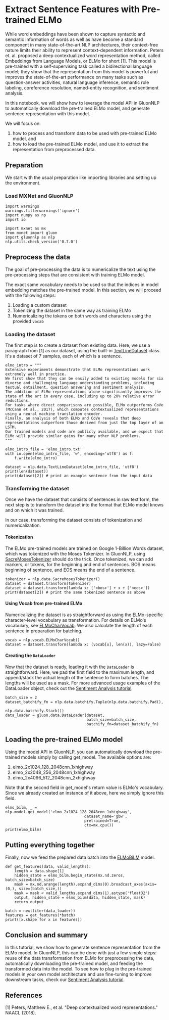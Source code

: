 # Extract Sentence Features with Pre-trained ELMo

While word embeddings have been shown to capture syntactic and semantic information of words as well as have become a standard component in many state-of-the-art NLP architectures, their context-free nature limits their ability to represent context-dependent information.
Peters et. al. proposed a deep contextualized word representation method, called Embeddings from Language Models, or ELMo for short [1].
This model is pre-trained with a self-supervising task called a bidirectional language model; they show that the representation from this model is powerful and improves the state-of-the-art performance on many tasks such as question-answer activities, natural language inference, semantic role labeling, coreference resolution, named-entity recognition, and sentiment analysis.

In this notebook, we will show how to leverage the model API in GluonNLP to automatically download the pre-trained ELMo model, and generate sentence representation with this model.

We will focus on:

1) how to process and transform data to be used with pre-trained ELMo model, and
2) how to load the pre-trained ELMo model, and use it to extract the representation from preprocessed data.

## Preparation

We start with the usual preparation like importing libraries and setting up the environment.

### Load MXNet and GluonNLP

```{.python .input}
import warnings
warnings.filterwarnings('ignore')
import numpy as np
import io

import mxnet as mx
from mxnet import gluon
import gluonnlp as nlp
nlp.utils.check_version('0.7.0')
```

## Preprocess the data

The goal of pre-processing the data is to numericalize the text using the pre-processing steps that are consistent with training ELMo model.

The exact same vocabulary needs to be used so that the indices in model embedding matches the pre-trained model.
In this section, we will proceed with the following steps:

1) Loading a custom dataset
2) Tokenizing the dataset in the same way as training ELMo
3) Numericalizing the tokens on both words and characters using the provided `vocab`

### Loading the dataset

The first step is to create a dataset from existing data.
Here, we use a paragraph from [1] as our dataset, using the built-in [TextLineDataset](../../api/modules/data.rst#gluonnlp.data.TextLineDataset) class.
It's a dataset of 7 samples, each of which is a sentence.

```{.python .input}
elmo_intro = """
Extensive experiments demonstrate that ELMo representations work extremely well in practice.
We first show that they can be easily added to existing models for six diverse and challenging language understanding problems, including textual entailment, question answering and sentiment analysis.
The addition of ELMo representations alone significantly improves the state of the art in every case, including up to 20% relative error reductions.
For tasks where direct comparisons are possible, ELMo outperforms CoVe (McCann et al., 2017), which computes contextualized representations using a neural machine translation encoder.
Finally, an analysis of both ELMo and CoVe reveals that deep representations outperform those derived from just the top layer of an LSTM.
Our trained models and code are publicly available, and we expect that ELMo will provide similar gains for many other NLP problems.
"""

elmo_intro_file = 'elmo_intro.txt'
with io.open(elmo_intro_file, 'w', encoding='utf8') as f:
    f.write(elmo_intro)

dataset = nlp.data.TextLineDataset(elmo_intro_file, 'utf8')
print(len(dataset))
print(dataset[2]) # print an example sentence from the input data
```

### Transforming the dataset

Once we have the dataset that consists of sentences in raw text form, the next step is to transform
the dataset into the format that ELMo model knows and on which it was trained.

In our case, transforming the dataset consists of tokenization and numericalization.

#### Tokenization

The ELMo pre-trained models are trained on Google 1-Billion Words dataset, which was tokenized with the Moses Tokenizer.
In GluonNLP, using [SacreMosesTokenizer](../../api/modules/data.rst#gluonnlp.data.SacreMosesTokenizer) should do the trick.
Once tokenized, we can add markers, or tokens, for the beginning and end of sentences. BOS means beginning of sentence, and EOS means the end of a sentence.

```{.python .input}
tokenizer = nlp.data.SacreMosesTokenizer()
dataset = dataset.transform(tokenizer)
dataset = dataset.transform(lambda x: ['<bos>'] + x + ['<eos>'])
print(dataset[2]) # print the same tokenized sentence as above
```


#### Using Vocab from pre-trained ELMo

Numericalizing the dataset is as straightforward as using the ELMo-specific character-level
vocabulary as transformation. For details on ELMo's vocabulary, see
[ELMoCharVocab](../../api/modules/vocab.rst#gluonnlp.vocab.ELMoCharVocab).
We also calculate the length of each sentence in preparation for batching.

```{.python .input}
vocab = nlp.vocab.ELMoCharVocab()
dataset = dataset.transform(lambda x: (vocab[x], len(x)), lazy=False)
```

#### Creating the `DataLoader`

Now that the dataset is ready, loading it with the `DataLoader` is straightforward.
Here, we pad the first field to the maximum length, and append/stack the actual length of the sentence to form
batches.
The lengths will be used as a mask.
For more advanced usage examples of the DataLoader object, check out the
[Sentiment Analysis tutorial](../sentiment_analysis/sentiment_analysis.ipynb).

```{.python .input}
batch_size = 2
dataset_batchify_fn = nlp.data.batchify.Tuple(nlp.data.batchify.Pad(),
                                              nlp.data.batchify.Stack())
data_loader = gluon.data.DataLoader(dataset,
                                    batch_size=batch_size,
                                    batchify_fn=dataset_batchify_fn)
```

## Loading the pre-trained ELMo model

Using the model API in GluonNLP, you can automatically download the pre-trained models simply by
calling get_model. The available options are:

1. elmo_2x1024_128_2048cnn_1xhighway
2. elmo_2x2048_256_2048cnn_1xhighway
3. elmo_2x4096_512_2048cnn_2xhighway

Note that the second field in get_model's return value is ELMo's vocabulary.
Since we already created an instance of it above, here we simply ignore this field.

```{.python .input}
elmo_bilm, _ = nlp.model.get_model('elmo_2x1024_128_2048cnn_1xhighway',
                                   dataset_name='gbw',
                                   pretrained=True,
                                   ctx=mx.cpu())
print(elmo_bilm)
```

## Putting everything together

Finally, now we feed the prepared data batch into the [ELMoBiLM](../../api/modules/model.rst#gluonnlp.model.ELMoBiLM) model.

```{.python .input}
def get_features(data, valid_lengths):
    length = data.shape[1]
    hidden_state = elmo_bilm.begin_state(mx.nd.zeros, batch_size=batch_size)
    mask = mx.nd.arange(length).expand_dims(0).broadcast_axes(axis=(0,), size=(batch_size,))
    mask = mask < valid_lengths.expand_dims(1).astype('float32')
    output, hidden_state = elmo_bilm(data, hidden_state, mask)
    return output

batch = next(iter(data_loader))
features = get_features(*batch)
print([x.shape for x in features])
```

## Conclusion and summary

In this tutorial, we show how to generate sentence representation from the ELMo model.
In GluonNLP, this can be done with just a few simple steps: reuse of the data transformation from ELMo for preprocessing the data, automatically downloading the pre-trained model, and feeding the transformed data into the model.
To see how to plug in the pre-trained models in your own model architecture and use fine-tuning to improve downstream tasks, check our [Sentiment Analysis tutorial](../sentiment_analysis/sentiment_analysis.ipynb).

## References

[1] Peters, Matthew E., et al. "Deep contextualized word representations." NAACL (2018).
